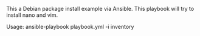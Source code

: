 This a Debian package install example via Ansible. This playbook will try to install nano and vim.

Usage: ansible-playbook playbook.yml -i inventory
